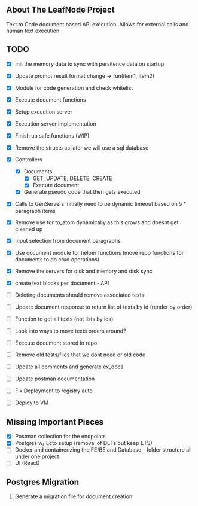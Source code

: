 <!-- ABOUT THE PROJECT -->
## About The LeafNode Project

Text to Code document based API execution. Allows for external calls and human text execution


## TODO
- [x] Init the memory data to sync with persitence data on startup
- [x] Update prompt result format change -> fun(item1, item2)
- [x] Module for code generation and check whitelist
- [x] Execute document functions
- [x] Setup execution server
- [x] Execution server implementation
- [x] Finish up safe functions (WIP)
- [x] Remove the structs as later we will use a sql database
- [x] Controllers
    - [x] Documents
        - [x] GET, UPDATE, DELETE, CREATE
        - [x] Execute document
    - [x] Generate pseudo code that then gets executed
- [x] Calls to GenServers initially need to be dynamic timeout based on 5 * paragraph items
- [x] Remove use for to_atom dynamically as this grows and doesnt get cleaned up
- [x] Input selection from document paragraphs
- [x] Use document module for helper functions (move repo functions for documents to do crud operations)
- [x] Remove the servers for disk and memory and disk sync
- [x] create text blocks per document - API
- [ ] Deleting documents should remove associated texts
- [ ] Update document response to return list of texts by id (render by order)
- [ ] Function to get all texts (not lists by ids)
- [ ] Look into ways to move texts orders around?
- [ ] Execute document stored in repo
- [ ] Remove old tests/files that we dont need or old code
- [ ] Update all comments and generate ex_docs
- [ ] Update postman documentation
- [ ] Fix Deployment to registry auto
- [ ] Deploy to VM


## Missing Important Pieces
- [x] Postman collection for the endpoints
- [x] Postgres w/ Ecto setup (removal of DETs but keep ETS)
- [ ] Docker and containerizing the FE/BE and Database - folder structure all under one project
- [ ] UI (React)

## Postgres Migration
1. Generate a migration file for document creation

